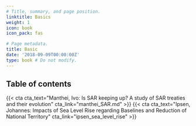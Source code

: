 ```yaml
---
# Title, summary, and page position.
linktitle: Basics
weight: 1
icon: book
icon_pack: fas

# Page metadata.
title: Basic
date: '2018-09-09T00:00:00Z'
type: book # Do not modify.
---
```


## Table of contents

{{< cta cta_text="Manthei, Ivo: Is SAR keeping up? A study of SAR treaties and their evolution" cta_link="manthei_SAR.md" >}}
{{< cta cta_text="Ipsen, Johannes: Impacts of Sea Level Rise regarding Baselines and Reduction of National Territory" cta_link="ipsen_sea_level_rise" >}}
